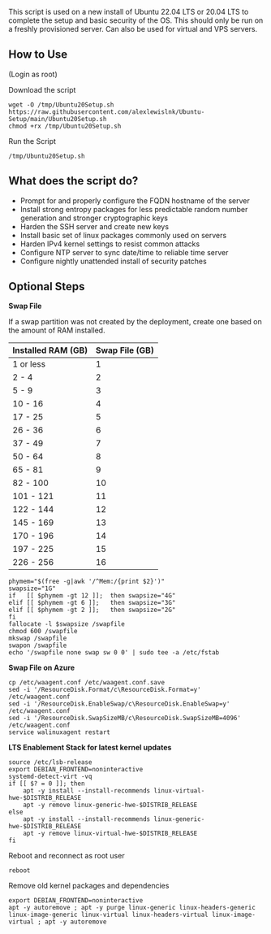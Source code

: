 This script is used on a new install of Ubuntu 22.04 LTS or 20.04 LTS to complete the setup and basic security of the OS. 
This should only be run on a freshly provisioned server. Can also be used for virtual and VPS servers.

## How to Use
(Login as root)

Download the script
```
wget -O /tmp/Ubuntu20Setup.sh https://raw.githubusercontent.com/alexlewislnk/Ubuntu-Setup/main/Ubuntu20Setup.sh
chmod +rx /tmp/Ubuntu20Setup.sh
```

Run the Script
```
/tmp/Ubuntu20Setup.sh
```

## What does the script do?
- Prompt for and properly configure the FQDN hostname of the server
- Install strong entropy packages for less predictable random number generation and stronger cryptographic keys
- Harden the SSH server and create new keys
- Install basic set of linux packages commonly used on servers
- Harden IPv4 kernel settings to resist common attacks
- Configure NTP server to sync date/time to reliable time server
- Configure nightly unattended install of security patches


## Optional Steps

**Swap File**

If a swap partition was not created by the deployment, create one based on the amount of RAM installed.

|Installed RAM (GB)|Swap File (GB)|
|---|---|
|1 or less|1|
|2 - 4|2|
|5 - 9|3|
|10 - 16|4|
|17 - 25|5|
|26 - 36|6|
|37 - 49|7|
|50 - 64|8|
|65 - 81|9|
|82 - 100|10|
|101 - 121|11|
|122 - 144|12|
|145 - 169|13|
|170 - 196|14|
|197 - 225|15|
|226 - 256|16|
 
```
phymem="$(free -g|awk '/^Mem:/{print $2}')"
swapsize="1G"
if   [[ $phymem -gt 12 ]];  then swapsize="4G"
elif [[ $phymem -gt 6 ]];   then swapsize="3G"
elif [[ $phymem -gt 2 ]];   then swapsize="2G"
fi
fallocate -l $swapsize /swapfile
chmod 600 /swapfile
mkswap /swapfile
swapon /swapfile
echo '/swapfile none swap sw 0 0' | sudo tee -a /etc/fstab
```

**Swap File on Azure**
```
cp /etc/waagent.conf /etc/waagent.conf.save
sed -i '/ResourceDisk.Format/c\ResourceDisk.Format=y' /etc/waagent.conf
sed -i '/ResourceDisk.EnableSwap/c\ResourceDisk.EnableSwap=y' /etc/waagent.conf
sed -i '/ResourceDisk.SwapSizeMB/c\ResourceDisk.SwapSizeMB=4096' /etc/waagent.conf
service walinuxagent restart
```

**LTS Enablement Stack for latest kernel updates**
```
source /etc/lsb-release
export DEBIAN_FRONTEND=noninteractive
systemd-detect-virt -vq
if [[ $? = 0 ]]; then 
	apt -y install --install-recommends linux-virtual-hwe-$DISTRIB_RELEASE
	apt -y remove linux-generic-hwe-$DISTRIB_RELEASE
else
	apt -y install --install-recommends linux-generic-hwe-$DISTRIB_RELEASE
	apt -y remove linux-virtual-hwe-$DISTRIB_RELEASE
fi
```

Reboot and reconnect as root user
```
reboot
```

Remove old kernel packages and dependencies
```
export DEBIAN_FRONTEND=noninteractive
apt -y autoremove ; apt -y purge linux-generic linux-headers-generic linux-image-generic linux-virtual linux-headers-virtual linux-image-virtual ; apt -y autoremove
```
